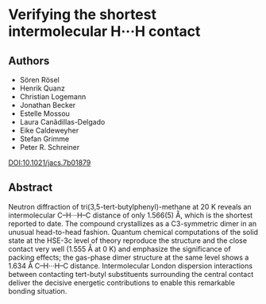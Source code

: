 # Verifying the shortest intermolecular H···H contact

## Authors

- Sören Rösel
- Henrik Quanz
- Christian Logemann
- Jonathan Becker
- Estelle Mossou
- Laura Canãdillas-Delgado
- Eike Caldeweyher
- Stefan Grimme
- Peter R. Schreiner

[DOI:10.1021/jacs.7b01879](https://doi.org/10.1021/jacs.7b01879)

## Abstract

Neutron diffraction of tri(3,5-tert-butylphenyl)-methane at 20 K reveals an intermolecular C–H···H–C distance of only 1.566(5) Å, which is the shortest reported to date.
The compound crystallizes as a C3-symmetric dimer in an unusual head-to-head fashion. Quantum chemical computations of the solid state at the HSE-3c level of theory reproduce the structure and the close contact very well (1.555 Å at 0 K) and emphasize the significance of packing effects; the gas-phase dimer structure at the same level shows a 1.634 Å C–H···H–C distance. Intermolecular London dispersion interactions between contacting tert-butyl substituents surrounding the central contact deliver the decisive energetic contributions to enable this remarkable bonding situation.
